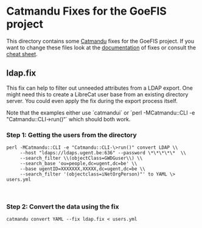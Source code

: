 Catmandu Fixes for the GoeFIS project
=====================================


This directory contains some [Catmandu](http://librecat.org/) fixes for the
GoeFIS project. If you want to change these files look at the
[documentation](http://librecat.org/Catmandu/#fix-language) of fixes or consult
the [cheat sheet](http://librecat.org/Catmandu/#fixes-cheat-sheet).


ldap.fix
--------

This fix can help to filter out unneeded attributes from a LDAP export. One
might need this to create a LibreCat user base from an existing directory
server. You could even apply the fix during the export process itself.

Note that the examples either use ´catmandui´ or ´perl -MCatmandu::CLI -e
"Catmandu::CLI-\>run()“´ which should both work.


### Step 1: Getting the users from the directory
~~~~~~~~~~~~~~~~~~~~~~~~~~~~~~~~~~~~~~~~~~~~~~~~~~~~~~~~~~~~~~~~~~~~~~~~~~~~~~~~
perl -MCatmandu::CLI -e "Catmandu::CLI-\>run()" convert LDAP \\  
     --host "ldaps://ldaps.ugent.be:636" --password \*\*\*\*\*  \\  
     --search_filter \\(objectClass=GWDGuser\\) \\  
     --search_base 'ou=people,dc=ugent,dc=be' \\  
     --base ugentID=XXXXXXX,XXXXX,dc=ugent,dc=be \\  
     --search_filter '(objectclass=iNetOrgPerson)"' to YAML \> users.yml
~~~~~~~~~~~~~~~~~~~~~~~~~~~~~~~~~~~~~~~~~~~~~~~~~~~~~~~~~~~~~~~~~~~~~~~~~~~~~~~~
 

### Step 2: Convert the data using the fix

~~~~~~~~~~~~~~~~~~~~~~~~~~~~~~~~~~~~~~~~~~~~~~~~~~~~~~~~~~~~~~~~~~~~~~~~~~~~~~~~
catmandu convert YAML --fix ldap.fix < users.yml
~~~~~~~~~~~~~~~~~~~~~~~~~~~~~~~~~~~~~~~~~~~~~~~~~~~~~~~~~~~~~~~~~~~~~~~~~~~~~~~~

